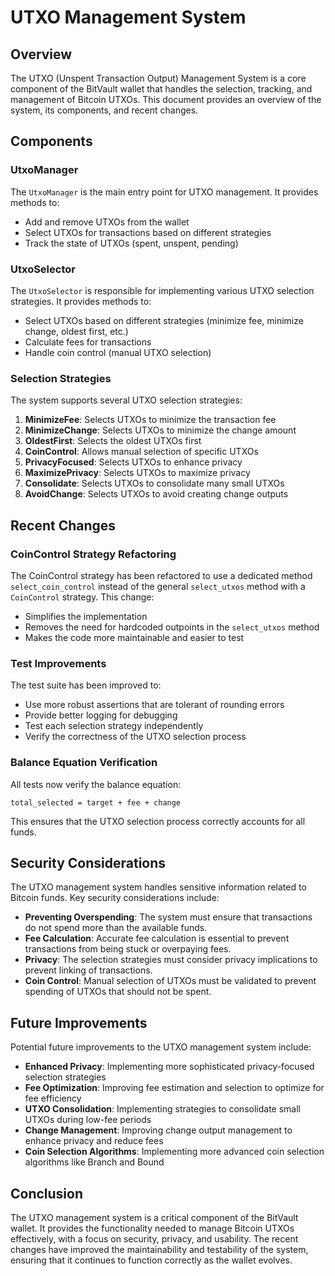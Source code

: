 # UTXO Management System

## Overview

The UTXO (Unspent Transaction Output) Management System is a core component of the BitVault wallet that handles the selection, tracking, and management of Bitcoin UTXOs. This document provides an overview of the system, its components, and recent changes.

## Components

### UtxoManager

The `UtxoManager` is the main entry point for UTXO management. It provides methods to:

- Add and remove UTXOs from the wallet
- Select UTXOs for transactions based on different strategies
- Track the state of UTXOs (spent, unspent, pending)

### UtxoSelector

The `UtxoSelector` is responsible for implementing various UTXO selection strategies. It provides methods to:

- Select UTXOs based on different strategies (minimize fee, minimize change, oldest first, etc.)
- Calculate fees for transactions
- Handle coin control (manual UTXO selection)

### Selection Strategies

The system supports several UTXO selection strategies:

1. **MinimizeFee**: Selects UTXOs to minimize the transaction fee
2. **MinimizeChange**: Selects UTXOs to minimize the change amount
3. **OldestFirst**: Selects the oldest UTXOs first
4. **CoinControl**: Allows manual selection of specific UTXOs
5. **PrivacyFocused**: Selects UTXOs to enhance privacy
6. **MaximizePrivacy**: Selects UTXOs to maximize privacy
7. **Consolidate**: Selects UTXOs to consolidate many small UTXOs
8. **AvoidChange**: Selects UTXOs to avoid creating change outputs

## Recent Changes

### CoinControl Strategy Refactoring

The CoinControl strategy has been refactored to use a dedicated method `select_coin_control` instead of the general `select_utxos` method with a `CoinControl` strategy. This change:

- Simplifies the implementation
- Removes the need for hardcoded outpoints in the `select_utxos` method
- Makes the code more maintainable and easier to test

### Test Improvements

The test suite has been improved to:

- Use more robust assertions that are tolerant of rounding errors
- Provide better logging for debugging
- Test each selection strategy independently
- Verify the correctness of the UTXO selection process

### Balance Equation Verification

All tests now verify the balance equation:

```
total_selected = target + fee + change
```

This ensures that the UTXO selection process correctly accounts for all funds.

## Security Considerations

The UTXO management system handles sensitive information related to Bitcoin funds. Key security considerations include:

- **Preventing Overspending**: The system must ensure that transactions do not spend more than the available funds.
- **Fee Calculation**: Accurate fee calculation is essential to prevent transactions from being stuck or overpaying fees.
- **Privacy**: The selection strategies must consider privacy implications to prevent linking of transactions.
- **Coin Control**: Manual selection of UTXOs must be validated to prevent spending of UTXOs that should not be spent.

## Future Improvements

Potential future improvements to the UTXO management system include:

- **Enhanced Privacy**: Implementing more sophisticated privacy-focused selection strategies
- **Fee Optimization**: Improving fee estimation and selection to optimize for fee efficiency
- **UTXO Consolidation**: Implementing strategies to consolidate small UTXOs during low-fee periods
- **Change Management**: Improving change output management to enhance privacy and reduce fees
- **Coin Selection Algorithms**: Implementing more advanced coin selection algorithms like Branch and Bound

## Conclusion

The UTXO management system is a critical component of the BitVault wallet. It provides the functionality needed to manage Bitcoin UTXOs effectively, with a focus on security, privacy, and usability. The recent changes have improved the maintainability and testability of the system, ensuring that it continues to function correctly as the wallet evolves. 